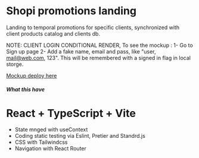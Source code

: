 <h1>Shopi promotions landing</h1>

Landing to temporal promotions for specific clients,  synchronized with client products catalog and clients db.

NOTE: CLIENT LOGIN CONDITIONAL RENDER, To see the mockup :
1- Go to Sign up page
2- Add a fake name, email and pass, like "user, mail@web.com, 123". 
This will be remembered with a signed in flag in local storge. 

<a href="https://shopicart-react.netlify.app/" target="_blank">Mockup deploy here</a>

<h5>What this have</h5>

# React + TypeScript + Vite

<ul>
<li>State mnged with useContext</li>
<li>Coding static testing via Eslint, Pretier and  Standrd.js</li>
<li>CSS with Tailwindcss</li>
<li>Navigation with React Router</li>
</ul>


